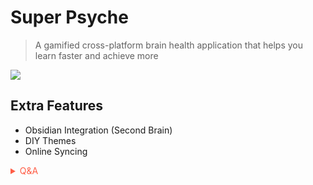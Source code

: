 # Super Psyche
>  A gamified cross-platform brain health application that helps you learn faster and achieve more

![](https://giffiles.alphacoders.com/209/209419.gif)


## Extra Features
- Obsidian Integration (Second Brain)
- DIY Themes 
- Online Syncing


<!-- Prince Kaizen Namwali -->


<span style='color:#ff5d46;'>

<details markdown='1'><summary>Q&A</summary>


</details>

</span>
